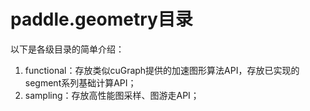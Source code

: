 # paddle.geometry目录

以下是各级目录的简单介绍：

1. functional：存放类似cuGraph提供的加速图形算法API，存放已实现的segment系列基础计算API；
2. sampling：存放高性能图采样、图游走API；
